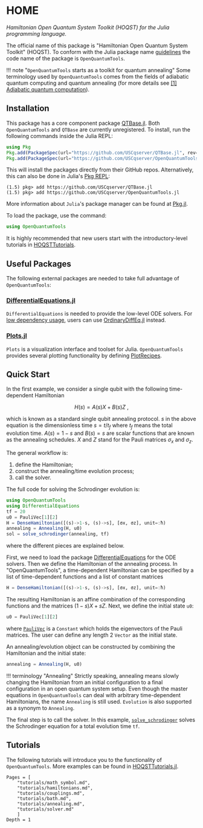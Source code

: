 # HOME

*Hamiltonian Open Quantum System Toolkit (HOQST) for the Julia programming language.*

The official name of this package is "Hamiltonian Open Quantum System Toolkit" (HOQST). To conform with the Julia package name [guidelines](https://julialang.github.io/Pkg.jl/v1/creating-packages/) the code name of the package is `OpenQuantumTools`. 

!!! note "`OpenQuantumTools` starts as a toolkit for quantum annealing" 
    Some terminology used by `OpenQuantumTools` comes from the fields of adiabatic quantum computing and quantum annealing (for more details see [[1] Adiabatic quantum computation](https://link.aps.org/doi/10.1103/RevModPhys.90.015002)).

## Installation

This package has a core component package [QTBase.jl](https://github.com/USCqserver/QTBase.jl). Both `OpenQuantumTools` and `QTBase` are currently unregistered. To install, run the following commands inside the Julia REPL:
```julia
using Pkg
Pkg.add(PackageSpec(url="https://github.com/USCqserver/QTBase.jl", rev="master"))
Pkg.add(PackageSpec(url="https://github.com/USCqserver/OpenQuantumTools.jl", rev="master"))
```
This will install the packages directly from their GitHub repos. Alternatively, this can also be done in Julia's [Pkg REPL](https://julialang.github.io/Pkg.jl/v1/getting-started/):
```julia-REPL
(1.5) pkg> add https://github.com/USCqserver/QTBase.jl
(1.5) pkg> add https://github.com/USCqserver/OpenQuantumTools.jl
```
More information about `Julia`'s package manager can be found at [Pkg.jl](https://julialang.github.io/Pkg.jl/v1/).

To load the package, use the command:
```julia
using OpenQuantumTools
```
It is highly recommended that new users start with the introductory-level tutorials in [HOQSTTutorials](https://github.com/USCqserver/HOQSTTutorials.jl).

## Useful Packages
The following external packages are needed to take full advantage of `OpenQuantumTools`:
### [DifferentialEquations.jl](http://docs.juliadiffeq.org/latest/)
`DifferentialEquations` is needed to provide the low-level ODE solvers. For [low dependency usage](https://diffeq.sciml.ai/stable/features/low_dep/), users can use [OrdinaryDiffEq.jl](https://github.com/JuliaDiffEq/OrdinaryDiffEq.jl) instead.
### [Plots.jl](https://github.com/JuliaPlots/Plots.jl)
`Plots` is a visualization interface and toolset for Julia. `OpenQuantumTools` provides several plotting functionality by defining [PlotRecipes](https://github.com/JuliaPlots/RecipesBase.jl).

## Quick Start
In the first example, we consider a single qubit with the following time-dependent Hamiltonian
```math
    H(s) = A(s)X + B(s)Z \ ,
```
which is known as a standard single qubit annealing protocol. $s$ in the above equation is the dimensionless time $s=t/t_f$ where $t_f$ means the total evolution time. $A(s)=1-s$ and $B(s)=s$ are scalar functions that are known as the annealing schedules. $X$ and $Z$ stand for the Pauli matrices $\sigma_x$ and $\sigma_z$. 

The general workflow is:

1. define the Hamiltonian;
2. construct the annealing/time evolution process;
3. call the solver. 
    
The full code for solving the Schrodinger evolution is:
```julia
using OpenQuantumTools
using DifferentialEquations
tf = 20
u0 = PauliVec[1][2]
H = DenseHamiltonian([(s)->1-s, (s)->s], [σx, σz], unit=:ħ)
annealing = Annealing(H, u0)
sol = solve_schrodinger(annealing, tf)
```
where the different pieces are explained below.

First, we need to load the package [DifferentialEquations](http://docs.juliadiffeq.org/latest/index.html) for the ODE solvers. Then we define the Hamiltonian of the annealing process. In "OpenQuantumTools", a time-dependent Hamiltonian can be specified by a list of time-dependent functions and a list of constant matrices
```julia
H = DenseHamiltonian([(s)->1-s, (s)->s], [σx, σz], unit=:ħ)
```
The resulting Hamiltonian is an affine combination of the corresponding functions and the matrices $(1-s)X+ sZ$. Next, we define the initial state `u0`:
```julia
u0 = PauliVec[1][2]
```
where [`PauliVec`](@ref) is a `Constant` which holds the eigenvectors of the Pauli matrices. The user can define any length 2 `Vector` as the initial state.

An annealing/evolution object can be constructed by combining the Hamiltonian and the initial state:
```julia
annealing = Annealing(H, u0)
```

!!! terminology "Annealing"
    Strictly speaking, annealing means slowly changing the Hamiltonian from an initial configuration to a final configuration in an open quantum system setup. Even though the master equations in `OpenQuantumTools` can deal with arbitrary time-dependent Hamiltonians, the name `Annealing` is still used. `Evolution` is also supported as a synonym to `Annealing`.

The final step is to call the solver. In this example, [`solve_schrodinger`](@ref) solves the Schrodinger equation for a total evolution time `tf`.

## Tutorials

The following tutorials will introduce you to the functionality of
`OpenQuantumTools`. More examples can be found in [HOQSTTutorials.jl](https://github.com/USCqserver/HOQSTTutorials.jl).

```@contents
Pages = [
    "tutorials/math_symbol.md",
    "tutorials/hamiltonians.md",
    "tutorials/couplings.md",
    "tutorials/bath.md",
    "tutorials/annealing.md",
    "tutorials/solver.md"
    ]
Depth = 1
```
